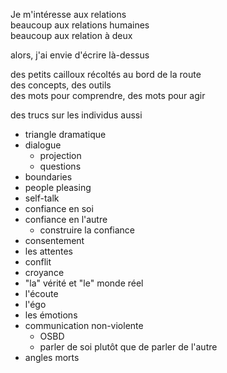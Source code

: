 Je m'intéresse aux relations\
beaucoup aux relations humaines\
beaucoup aux relation à deux

alors, j'ai envie d'écrire là-dessus

des petits cailloux récoltés au bord de la route\
des concepts, des outils\
des mots pour comprendre, des mots pour agir

des trucs sur les individus aussi

- triangle dramatique
- dialogue
    - projection
    - questions
- boundaries
- people pleasing
- self-talk
- confiance en soi
- confiance en l'autre
    - construire la confiance
- consentement
- les attentes
- conflit
- croyance
- "la" vérité et "le" monde réel
- l'écoute
- l'égo
- les émotions
- communication non-violente
    - OSBD
    - parler de soi plutôt que de parler de l'autre
- angles morts


